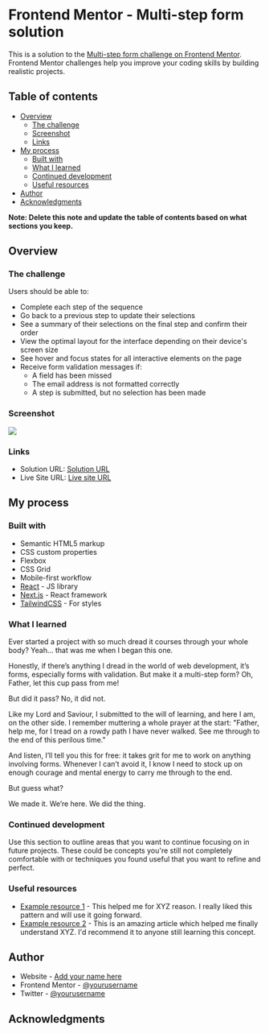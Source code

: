 # Frontend Mentor - Multi-step form solution

This is a solution to the [Multi-step form challenge on Frontend Mentor](https://www.frontendmentor.io/challenges/multistep-form-YVAnSdqQBJ). Frontend Mentor challenges help you improve your coding skills by building realistic projects. 

## Table of contents

- [Overview](#overview)
  - [The challenge](#the-challenge)
  - [Screenshot](#screenshot)
  - [Links](#links)
- [My process](#my-process)
  - [Built with](#built-with)
  - [What I learned](#what-i-learned)
  - [Continued development](#continued-development)
  - [Useful resources](#useful-resources)
- [Author](#author)
- [Acknowledgments](#acknowledgments)

**Note: Delete this note and update the table of contents based on what sections you keep.**

## Overview

### The challenge

Users should be able to:

- Complete each step of the sequence
- Go back to a previous step to update their selections
- See a summary of their selections on the final step and confirm their order
- View the optimal layout for the interface depending on their device's screen size
- See hover and focus states for all interactive elements on the page
- Receive form validation messages if:
  - A field has been missed
  - The email address is not formatted correctly
  - A step is submitted, but no selection has been made

### Screenshot

![](./screenshot.jpg)

### Links

- Solution URL: [Solution URL](https://github.com/Heph-zibah/mullti-step-form)
- Live Site URL: [Live site URL](https://multi-step-frontendmentor-form.vercel.app/)

## My process

### Built with

- Semantic HTML5 markup
- CSS custom properties
- Flexbox
- CSS Grid
- Mobile-first workflow
- [React](https://reactjs.org/) - JS library
- [Next.js](https://nextjs.org/) - React framework
- [TailwindCSS](https://tailwindcss.com/docs/installation/framework-guides/nextjs) - For styles


### What I learned

Ever started a project with so much dread it courses through your whole body? Yeah… that was me when I began this one.

Honestly, if there’s anything I dread in the world of web development, it’s forms, especially forms with validation. But make it a multi-step form? Oh, Father, let this cup pass from me! 

But did it pass? No, it did not.

Like my Lord and Saviour, I submitted to the will of learning, and here I am, on the other side. I remember muttering a whole prayer at the start:
"Father, help me, for I tread on a rowdy path I have never walked. See me through to the end of this perilous time."

And listen, I’ll tell you this for free: it takes grit for me to work on anything involving forms. Whenever I can’t avoid it, I know I need to stock up on enough courage and mental energy to carry me through to the end.

But guess what?

We made it. We’re here. We did the thing.


### Continued development

Use this section to outline areas that you want to continue focusing on in future projects. These could be concepts you're still not completely comfortable with or techniques you found useful that you want to refine and perfect.


### Useful resources

- [Example resource 1](https://www.example.com) - This helped me for XYZ reason. I really liked this pattern and will use it going forward.
- [Example resource 2](https://www.example.com) - This is an amazing article which helped me finally understand XYZ. I'd recommend it to anyone still learning this concept.


## Author

- Website - [Add your name here](https://www.your-site.com)
- Frontend Mentor - [@yourusername](https://www.frontendmentor.io/profile/yourusername)
- Twitter - [@yourusername](https://www.twitter.com/yourusername)


## Acknowledgments

